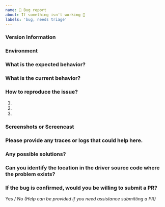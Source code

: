 ```yaml
---
name: 🐜 Bug report
about: If something isn't working 🔧
labels: 'bug, needs triage'
---
```


### Version Information

### Environment
<!--
    ToolJet Cloud / Docker / Linux / MacOS ...
-->

### What is the expected behavior?
<!--
  Provide a clear description of what you want to happen.
-->

### What is the current behavior?
<!--
  Provide a clear description of what is the current behavior.
-->

### How to reproduce the issue?

1.
2.
3.

### Screenshots or Screencast
<!--
  Providing relevent Screenshots/ Screencasts would help us to debug the issue quickly.
-->

### Please provide any traces or logs that could help here.


### Any possible solutions?


### Can you identify the location in the driver source code where the problem exists?


### If the bug is confirmed, would you be willing to submit a PR?

Yes / No _(Help can be provided if you need assistance submitting a PR)_
